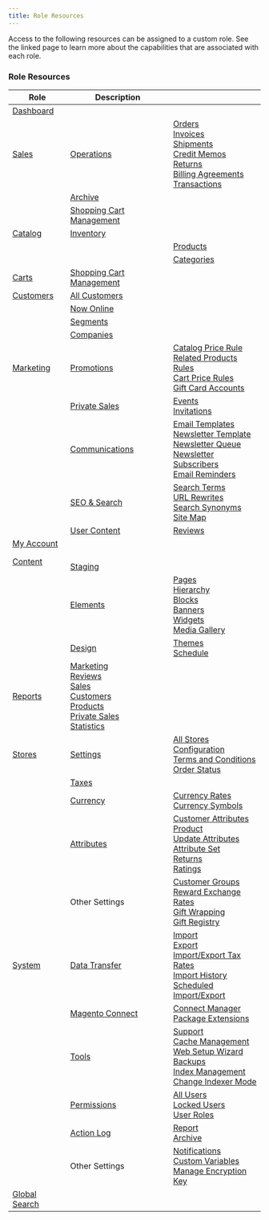 ```yaml
---
title: Role Resources
---
```


Access to the following resources can be assigned to a custom role. See the linked page to learn more about the capabilities that are associated with each role.

<table>
      <h3 class="TableHeading">Role Resources</h3>
      <thead>
         <tr>
            <th>Role</th>
            <th>Description</th>
            <th> </th>
         </tr>
      </thead>
      <tbody>
         <tr>
            <td>
               <a href="{% link stores/admin-dashboard.md %}">Dashboard</a>
            </td>
            <td> </td>
            <td> </td>
         </tr>
         <tr>
            <td>
               <a href="{% link sales.md %}">Sales</a>
            </td>
            <td>
               <a href="{% link sales/order-management.md %}">Operations</a>
            </td>
            <td>
               <a href="{% link sales/orders.md %}">Orders</a>
               <br><a href="{% link sales/invoices.md %}">Invoices</a>
               <br><a href="{% link sales/shipments.md %}">Shipments</a>
               <br><a href="{% link sales/credit-memos.md %}">Credit Memos</a>
               <!--{% if "Default.EE Only" contains site.edition %}-->
               <br><a href="{% link sales/returns.md %}">Returns</a>
               <!--{% endif %}-->
               <br><a href="{% link sales/billing-agreements.md %}">Billing Agreements</a>
               <br><a href="{% link sales/transactions.md %}">Transactions</a>
            </td>
         </tr>
         <!--{% if "Default.EE-B2B" contains site.edition %}-->
         <tr>
            <td> </td>
            <td>
               <a href="{% link system/action-log-archive.md %}">Archive</a>
            </td>
            <td> </td>
         </tr>
          <!--{% endif %}-->
         <tr>
            <td> </td>
            <td>
               <a href="{% link sales/cart.md %}">Shopping Cart Management</a>
            </td>
            <td> </td>
         </tr>
         <tr>
            <td>
               <a href="{% link catalog/catalog-menu.md %}">Catalog</a>
            </td>
            <td>
               <!--{% if "Default.EE Only" contains site.edition %}-->
               <a href="{% link catalog/inventory.md %}">Inventory</a>
               <!--{% endif %}-->
            </td>
            <td> </td>
         </tr>
         <tr>
            <td> </td>
            <td> </td>
            <td>
               <a href="{% link catalog/products.md %}">Products</a>
            </td>
         </tr>
         <tr>
            <td> </td>
            <td> </td>
            <td>
               <a href="{% link catalog/categories.md %}">Categories</a>
            </td>
         </tr>
         <tr>
            <td>
               <a href="{% link sales/cart.md %}">Carts</a>
            </td>
            <td>
               <a href="{% link sales/cart.md %}">Shopping Cart Management</a>
            </td>
            <td> </td>
         </tr>
         <tr>
            <td>
               <a href="{% link customers.md %}">Customers</a>
            </td>
            <td>
               <a href="{% link customers/customers-all.md %}">All Customers</a>
            </td>
            <td> </td>
         </tr>
         <tr>
            <td> </td>
            <td>
               <a href="{% link customers/now-online.md %}">Now Online</a>
            </td>
            <td> </td>
         </tr>
         <!--{% if "Default.EE Only" contains site.edition %}-->
         <tr>
            <td> </td>
            <td>
               <a href="{% link marketing/customer-segments.md %}">Segments</a>
            </td>
            <td> </td>
         </tr>
         <!--{% endif %}-->
         <!--{% if "Default.B2B Only" contains site.edition %}-->
         <tr>
            <td> </td>
            <td>
               <a href="{% link customers/account-companies.md %}">Companies</a>
            </td>
            <td> </td>
         </tr>
         <!--{% endif %}-->
         <tr>
            <td>
               <a href="{% link marketing.md %}">Marketing</a>
            </td>
            <td>
               <a href="{% link marketing/promotions.md %}">Promotions</a>
            </td>
            <td>
               <a href="{% link marketing/price-rules-catalog.md %}">Catalog Price Rule</a>
               <!--{% if "Default.EE Only" contains site.edition %}-->
               <br><a href="{% link marketing/product-related-rules.md %}">Related Products Rules</a>
               <br><a href="{% link marketing/price-rules-cart.md %}">Cart Price Rules</a>
               <br><a href="{% link catalog/product-gift-card-accounts.md %}">Gift Card Accounts</a>
               <!--{% endif %}-->
            </td>
         </tr>
         <!--{% if "Default.EE-B2B" contains site.edition %}-->
         <tr>
            <td> </td>
            <td>
               <a href="{% link marketing/events-private-sales.md %}">Private Sales</a>
            </td>
            <td>
               <a href="{% link marketing/event-components.md %}">Events</a>
               <br><a href="{% link marketing/invitations.md %}">Invitations</a>
            </td>
         </tr>
         <!--{% endif %}-->
         <tr>
            <td> </td>
            <td>
               <a href="{% link marketing/communications.md %}">Communications</a>
            </td>
            <td>
               <a href="{% link marketing/email-templates.md %}">Email Templates</a>
               <br><a href="{% link marketing/newsletter-template.md %}">Newsletter Template</a>
               <br><a href="{% link marketing/newsletter-queue.md %}">Newsletter Queue</a>
               <br><a href="{% link marketing/newsletter-subscribers.md %}">Newsletter Subscribers</a>
               <!--{% if "Default.EE Only" contains site.edition %}-->
               <br><a href="{% link marketing/email-reminder-rules.md %}">Email Reminders</a>
               <!--{% endif %}-->
            </td>
         </tr>
         <tr>
            <td> </td>
            <td>
               <a href="{% link marketing/seo-search.md %}">SEO &amp; Search</a>
            </td>
            <td>
               <a href="{% link marketing/search-terms.md %}">Search Terms</a>
               <br><a href="{% link marketing/url-rewrite.md %}">URL Rewrites</a>
               <!--{% if "Default.EE Only" contains site.edition %}-->
               <br><a href="{% link marketing/search-synonyms.md %}">Search Synonyms</a>
               <!--{% endif %}-->
               <br><a href="{% link marketing/sitemap-xml.md %}">Site Map</a>
            </td>
         </tr>
         <tr>
            <td> </td>
            <td>
               <a href="{% link catalog/settings-advanced-product-reviews.md %}">User Content</a>
            </td>
            <td>
               <a href="{% link catalog/settings-advanced-product-reviews.md %}">Reviews</a>
            </td>
         </tr>
         <tr>
            <td>
               <a href="{% link customers/customer-account.md %}">My Account</a>
            </td>
            <td> </td>
            <td> </td>
         </tr>
         <tr>
            <td>
               <a href="{% link content.md %}">Content</a>
            </td>
            <td>
               <!--{% if "Default.EE Only" contains site.edition %}-->
               <br><a href="{% link cms/content-staging.md %}">Staging</a>
               <!--{% endif %}-->
            </td>
            <td> </td>
         </tr>
         <tr>
            <td> </td>
            <td>
               <a href="{% link cms/content-elements.md %}">Elements</a>
            </td>
            <td>
               <a href="{% link cms/pages.md %}">Pages</a>
               <!--{% if "Default.EE Only" contains site.edition %}-->
               <br><a href="{% link cms/page-hierarchy.md %}">Hierarchy</a>
               <!--{% endif %}-->
               <br><a href="{% link cms/blocks.md %}">Blocks</a>
               <!--{% if "Default.EE Only" contains site.edition %}-->
               <br><a href="{% link cms/banners.md %}">Banners</a>
               <!--{% endif %}-->
               <br><a href="{% link cms/widgets.md %}">Widgets</a>
               <br><a href="{% link cms/media-storage.md %}">Media Gallery</a>
            </td>
         </tr>
         <tr>
            <td> </td>
            <td>
               <a href="{% link design/design-theme.md %}">Design</a>
            </td>
            <td>
               <a href="{% link design/themes.md %}">Themes</a>
               <br><a href="{% link design/schedule.md %}">Schedule</a>
            </td>
         </tr>
         <tr>
            <td>
               <a href="{% link reports.md %}">Reports</a>
            </td>
            <td>
               <a href="{% link reports/marketing-reports.md %}">Marketing</a>
               <br><a href="{% link reports/review-reports.md %}">Reviews</a>
               <br><a href="{% link reports/sales-reports.md %}">Sales</a>
               <br><a href="{% link reports/customer-reports.md %}">Customers</a>
               <br><a href="{% link reports/product-reports.md %}">Products</a>
               <!--{% if "Default.EE Only" contains site.edition %}-->
               <br><a href="{% link reports/private-sales-reports.md %}">Private Sales</a>
               <!--{% endif %}-->
               <br><a href="{% link reports/statistics.md %}">Statistics</a>
            </td>
            <td> </td>
         </tr>
         <tr>
            <td>
               <a href="{% link stores/stores.md %}">Stores</a>
            </td>
            <td>
               <a href="{% link stores/stores-menu.md %}">Settings</a>
            </td>
            <td>
               <a href="{% link stores/stores-all-stores.md %}">All Stores</a>
               <br><a href="{% link stores/configuration-overview.md %}">Configuration</a>
               <br><a href="{% link sales/terms-and-conditions.md %}">Terms and Conditions</a>
               <br><a href="{% link sales/order-status.md %}">Order Status</a>
            </td>
         </tr>
         <tr>
            <td> </td>
            <td>
               <a href="{% link tax/taxes.md %}">Taxes</a>
            </td>
            <td> </td>
         </tr>
         <tr>
            <td> </td>
            <td>
               <a href="{% link stores/currency.md %}">Currency</a>
            </td>
            <td>
               <a href="{% link stores/currency-configuration.md %}">Currency Rates</a>
               <br><a href="{% link stores/currency-symbols.md %}">Currency Symbols</a>
            </td>
         </tr>
         <tr>
            <td> </td>
            <td>
               <a href="{% link stores/attributes.md %}">Attributes</a>
            </td>
            <td>
               <!--{% if "Default.EE Only" contains site.edition %}-->
               <a href="{% link stores/attributes-customer.md %}">Customer Attributes</a>
               <!--{% endif %}-->
               <br><a href="{% link stores/attributes-product.md %}">Product</a>
               <br><a href="{% link stores/attribute-product-create.md %}">Update Attributes</a>
               <br><a href="{% link stores/attribute-sets.md %}">Attribute Set</a>
               <!--{% if "Default.EE Only" contains site.edition %}-->
               <br><a href="{% link stores/attributes-returns.md %}">Returns</a>
               <!--{% endif %}-->
               <br><a href="{% link stores/attributes-rating.md %}">Ratings</a>
            </td>
         </tr>
         <tr>
            <td> </td>
            <td>Other Settings</td>
            <td>
               <a href="{% link customers/customer-groups.md %}">Customer Groups</a>
               <!--{% if "Default.EE Only" contains site.edition %}-->
               <br><a href="{% link marketing/reward-exchange-rates.md %}">Reward Exchange Rates</a>
               <br><a href="{% link sales/gift-wrap.md %}">Gift Wrapping</a>
               <br><a href="{% link marketing/gift-registries.md %}">Gift Registry</a>
               <!--{% endif %}-->
            </td>
         </tr>
         <tr>
            <td>
               <a href="{% link system/system.md %}">System</a>
            </td>
            <td>
               <a href="{% link system/data-transfer.md %}">Data Transfer</a>
            </td>
            <td>
               <a href="{% link system/data-import.md %}">Import</a>
               <br><a href="{% link system/data-export.md %}">Export</a>
               <br><a href="{% link system/data-transfer-tax-rates.md %}">Import/Export Tax Rates</a>
               <br><a href="{% link system/data-import-history.md %}">Import History</a>
               <!--{% if "Default.EE Only" contains site.edition %}-->
               <br><a href="{% link system/data-scheduled-import-export.md %}">Scheduled Import/Export</a>
               <!--{% endif %}-->
            </td>
         </tr>
         <tr>
            <td> </td>
            <td>
               <a href="{% link magento/magento-marketplace.md %}">Magento Connect</a>
            </td>
            <td>
               <a href="{% link system/web-setup-extension-manager.md %}">Connect Manager</a>
               <br><a href="{% link system/web-setup-extension-manager.md %}">Package Extensions</a>
            </td>
         </tr>
         <tr>
            <td> </td>
            <td>
               <a href="{% link system/tools.md %}">Tools</a>
            </td>
            <td>
               <!--{% if "Default.EE Only" contains site.edition %}-->
               <a href="{% link system/support.md %}">Support</a><br>
               <!--{% endif %}-->
               <a href="{% link system/cache-management.md %}">Cache Management</a>
               <br><a href="{% link system/web-setup-wizard.md %}">Web Setup Wizard</a>
               <br><a href="{% link system/backups.md %}">Backups</a>
               <br><a href="{% link system/index-management.md %}">Index Management</a>
               <br><a href="{% link system/index-management.md %}">Change Indexer Mode</a>
            </td>
         </tr>
         <tr>
            <td> </td>
            <td>
               <a href="{% link system/permissions.md %}">Permissions</a>
            </td>
            <td>
               <a href="{% link system/permissions-users-all.md %}">All Users</a>
               <br><a href="{% link system/permissions-locked-users.md %}">Locked Users</a>
               <br><a href="{% link system/permissions-user-roles.md %}">User Roles</a>
            </td>
         </tr>
         <!--{% if "Default.EE-B2B" contains site.edition %}-->
         <tr>
            <td> </td>
            <td>
               <a href="{% link system/action-log.md %}">Action Log</a>
            </td>
            <td>
               <a href="{% link system/action-log.md %}">Report</a>
               <br><a href="{% link system/action-log-archive.md %}">Archive</a>
            </td>
         </tr>
         <!--{% endif %}-->
         <tr>
            <td> </td>
            <td>Other Settings</td>
            <td>
               <a href="{% link stores/admin-message-inbox.md %}">Notifications</a>
               <br><a href="{% link marketing/variables-custom.md %}">Custom Variables</a>
               <br><a href="{% link system/encryption-key.md %}">Manage Encryption Key</a>
            </td>
         </tr>
         <tr>
            <td>
               <a href="{% link stores/admin-global-search.md %}">Global Search</a>
            </td>
            <td> </td>
            <td> </td>
         </tr>
      </tbody>
   </table>

